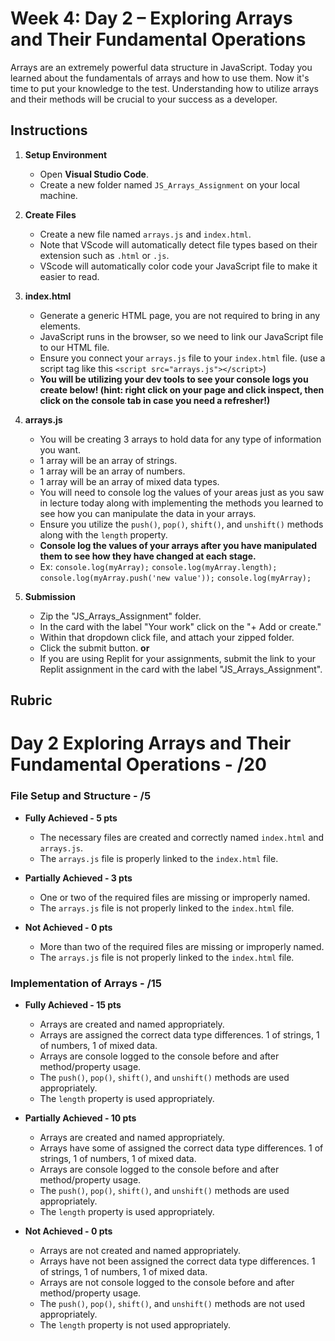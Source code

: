 # Week 4: Day 2 – Exploring Arrays and Their Fundamental Operations

Arrays are an extremely powerful data structure in JavaScript. Today you learned about the fundamentals of arrays and how to use them. Now it's time to put your knowledge to the test. Understanding how to utilize arrays and their methods will be crucial to your success as a developer.

## Instructions

1. **Setup Environment**

    - Open **Visual Studio Code**.
    - Create a new folder named `JS_Arrays_Assignment` on your local machine.

2. **Create Files**

    - Create a new file named `arrays.js` and `index.html`.
    - Note that VScode will automatically detect file types based on their extension such as `.html` or `.js`.
    - VScode will automatically color code your JavaScript file to make it easier to read.

3. **index.html**

    - Generate a generic HTML page, you are not required to bring in any elements.
    - JavaScript runs in the browser, so we need to link our JavaScript file to our HTML file.
    - Ensure you connect your `arrays.js` file to your `index.html` file. (use a script tag like this `<script src="arrays.js"></script>`)
    - **You will be utilizing your dev tools to see your console logs you create below! (hint: right click on your page and click inspect, then click on the console tab in case you need a refresher!)**

4. **arrays.js**

    - You will be creating 3 arrays to hold data for any type of information you want.
    - 1 array will be an array of strings.
    - 1 array will be an array of numbers.
    - 1 array will be an array of mixed data types.
    - You will need to console log the values of your areas just as you saw in lecture today along with implementing the methods you learned to see how you can manipulate the data in your arrays.
    - Ensure you utilize the `push()`, `pop()`, `shift()`, and `unshift()` methods along with the `length` property.
    - **Console log the values of your arrays after you have manipulated them to see how they have changed at each stage.**
    - Ex:
    `console.log(myArray);`
    `console.log(myArray.length);`
    `console.log(myArray.push('new value'));`
    `console.log(myArray);`

5. **Submission**

    - Zip the "JS_Arrays_Assignment" folder.
    - In the card with the label "Your work" click on the "+ Add or create."
    - Within that dropdown click file, and attach your zipped folder.
    - Click the submit button.
      **or**
    - If you are using Replit for your assignments, submit the link to your Replit assignment in the card with the label "JS_Arrays_Assignment".

## Rubric

# Day 2 Exploring Arrays and Their Fundamental Operations - /20

### File Setup and Structure - /5

- **Fully Achieved - 5 pts**
  - The necessary files are created and correctly named `index.html` and `arrays.js`.
  - The `arrays.js` file is properly linked to the `index.html` file.

- **Partially Achieved - 3 pts**
  - One or two of the required files are missing or improperly named.
  - The `arrays.js` file is not properly linked to the `index.html` file.

- **Not Achieved - 0 pts**
  - More than two of the required files are missing or improperly named.
  - The `arrays.js` file is not properly linked to the `index.html` file.

### Implementation of Arrays - /15

- **Fully Achieved - 15 pts**
  - Arrays are created and named appropriately.
  - Arrays are assigned the correct data type differences. 1 of strings, 1 of numbers, 1 of mixed data.
  - Arrays are console logged to the console before and after method/property usage.
  - The `push()`, `pop()`, `shift()`, and `unshift()` methods are used appropriately.
  - The `length` property is used appropriately.

- **Partially Achieved - 10 pts**
  - Arrays are created and named appropriately.
  - Arrays have some of assigned the correct data type differences. 1 of strings, 1 of numbers, 1 of mixed data.
  - Arrays are console logged to the console before and after method/property usage.
  - The `push()`, `pop()`, `shift()`, and `unshift()` methods are used appropriately.
  - The `length` property is used appropriately.

- **Not Achieved - 0 pts**
  - Arrays are not created and named appropriately.
  - Arrays have not been assigned the correct data type differences. 1 of strings, 1 of numbers, 1 of mixed data.
  - Arrays are not console logged to the console before and after method/property usage.
  - The `push()`, `pop()`, `shift()`, and `unshift()` methods are not used appropriately.
  - The `length` property is not used appropriately.
